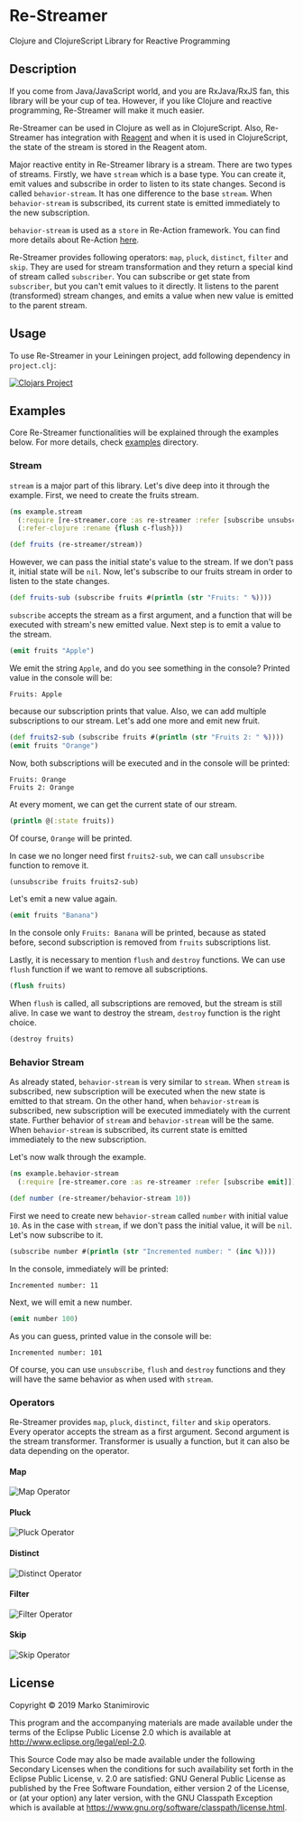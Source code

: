 # Re-Streamer

Clojure and ClojureScript Library for Reactive Programming

## Description

If you come from Java/JavaScript world, and you are RxJava/RxJS fan, this library will be your cup of tea.
However, if you like Clojure and reactive programming, Re-Streamer will make it much easier.

Re-Streamer can be used in Clojure as well as in ClojureScript. Also, Re-Streamer has integration with
[Reagent](https://github.com/reagent-project/reagent) and when it is used in ClojureScript,
the state of the stream is stored in the Reagent atom.

Major reactive entity in Re-Streamer library is a stream. There are two types of streams.
Firstly, we have `stream` which is a base type. You can create it, emit values and subscribe in order to listen
to its state changes. Second is called `behavior-stream`. It has one difference to the base `stream`.
When `behavior-stream` is subscribed, its current state is emitted immediately to the new subscription.

`behavior-stream` is used as a `store` in Re-Action framework. You can find more details about Re-Action
[here](https://github.com/stanimirovic/re-action).

Re-Streamer provides following operators: `map`, `pluck`, `distinct`, `filter` and `skip`.
They are used for stream transformation and they return a special kind of stream called `subscriber`.
You can subscribe or get state from `subscriber`, but you can't emit values to it directly. 
It listens to the parent (transformed) stream changes, and emits a value when new value is emitted to the parent stream.

## Usage

To use Re-Streamer in your Leiningen project, add following dependency in `project.clj`:

[![Clojars Project](https://img.shields.io/clojars/v/org.clojars.stanimirovic/re-streamer.svg)](https://clojars.org/org.clojars.stanimirovic/re-streamer)

## Examples

Core Re-Streamer functionalities will be explained through the examples below.
For more details, check [examples](https://github.com/stanimirovic/re-streamer/tree/master/examples) directory.

### Stream

`stream` is a major part of this library. Let's dive deep into it through the example.
First, we need to create the fruits stream.

```clojure
(ns example.stream
  (:require [re-streamer.core :as re-streamer :refer [subscribe unsubscribe destroy emit flush]])
  (:refer-clojure :rename {flush c-flush}))

(def fruits (re-streamer/stream))  
```

However, we can pass the initial state's value to the stream. If we don't pass it, initial state will be `nil`.
Now, let's subscribe to our fruits stream in order to listen to the state changes.

```clojure
(def fruits-sub (subscribe fruits #(println (str "Fruits: " %))))
```

`subscribe` accepts the stream as a first argument, and a function that will be executed with stream's new emitted
value. Next step is to emit a value to the stream.

```clojure
(emit fruits "Apple")
```

We emit the string `Apple`, and do you see something in the console?
Printed value in the console will be:

```
Fruits: Apple
```

because our subscription prints that value. Also, we can add multiple subscriptions to our stream.
Let's add one more and emit new fruit.

```clojure
(def fruits2-sub (subscribe fruits #(println (str "Fruits 2: " %))))
(emit fruits "Orange")
```

Now, both subscriptions will be executed and in the console will be printed:

```
Fruits: Orange
Fruits 2: Orange
```

At every moment, we can get the current state of our stream.

```clojure
(println @(:state fruits))
```

Of course, `Orange` will be printed.

In case we no longer need first `fruits2-sub`, we can call `unsubscribe` function to remove it.

```clojure
(unsubscribe fruits fruits2-sub)
```

Let's emit a new value again.

```clojure
(emit fruits "Banana")
```

In the console only `Fruits: Banana` will be printed, because as stated before, second subscription is
removed from `fruits` subscriptions list.

Lastly, it is necessary to mention `flush` and `destroy` functions.
We can use `flush` function if we want to remove all subscriptions.

```clojure
(flush fruits)
```

When `flush` is called, all subscriptions are removed, but the stream is still alive.
In case we want to destroy the stream, `destroy` function is the right choice.

```clojure
(destroy fruits)
```

### Behavior Stream

As already stated, `behavior-stream` is very similar to `stream`.
When `stream` is subscribed, new subscription will be executed when the new state is emitted to that stream.
On the other hand, when `behavior-stream` is subscribed, new subscription will be executed immediately with
the current state. Further behavior of `stream` and `behavior-stream` will be the same.
When `behavior-stream` is subscribed, its current state is emitted immediately to the new subscription.

Let's now walk through the example.

```clojure
(ns example.behavior-stream
  (:require [re-streamer.core :as re-streamer :refer [subscribe emit]]))

(def number (re-streamer/behavior-stream 10))
```

First we need to create new `behavior-stream` called `number` with initial value `10`.
As in the case with `stream`, if we don't pass the initial value, it will be `nil`.
Let's now subscribe to it.

```clojure
(subscribe number #(println (str "Incremented number: " (inc %))))
```

In the console, immediately will be printed:

```
Incremented number: 11
```

Next, we will emit a new number.

```clojure
(emit number 100)
```

As you can guess, printed value in the console will be:

```
Incremented number: 101
```

Of course, you can use `unsubscribe`, `flush` and `destroy` functions and they will have the same behavior
as when used with `stream`.

### Operators

Re-Streamer provides `map`, `pluck`, `distinct`, `filter` and `skip` operators.
Every operator accepts the stream as a first argument. Second argument is the stream transformer.
Transformer is usually a function, but it can also be data depending on the operator.

#### Map

![Map Operator](https://github.com/stanimirovic/re-streamer/blob/master/resources/img/map-operator.png)

#### Pluck

![Pluck Operator](https://github.com/stanimirovic/re-streamer/blob/master/resources/img/pluck-operator.png)

#### Distinct

![Distinct Operator](https://github.com/stanimirovic/re-streamer/blob/master/resources/img/distinct-operator.png)

#### Filter

![Filter Operator](https://github.com/stanimirovic/re-streamer/blob/master/resources/img/filter-operator.png)

#### Skip

![Skip Operator](https://github.com/stanimirovic/re-streamer/blob/master/resources/img/skip-operator.png)

## License

Copyright © 2019 Marko Stanimirovic

This program and the accompanying materials are made available under the
terms of the Eclipse Public License 2.0 which is available at
http://www.eclipse.org/legal/epl-2.0.

This Source Code may also be made available under the following Secondary
Licenses when the conditions for such availability set forth in the Eclipse
Public License, v. 2.0 are satisfied: GNU General Public License as published by
the Free Software Foundation, either version 2 of the License, or (at your
option) any later version, with the GNU Classpath Exception which is available
at https://www.gnu.org/software/classpath/license.html.

